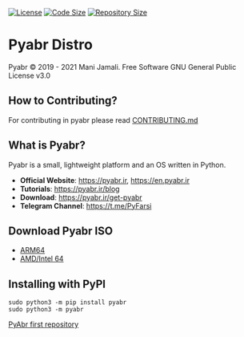 [![License](https://img.shields.io/github/license/PyFarsi/pyabr?style=flat-square)](https://github.com/PyFarsi/pyabr)
[![Code Size](https://img.shields.io/github/languages/code-size/PyFarsi/pyabr?style=flat-square)](https://github.com/PyFarsi/pyabr)
[![Repository Size](https://img.shields.io/github/repo-size/PyFarsi/pyabr?style=flat-square)](https://github.com/PyFarsi/pyabr)

# Pyabr Distro

Pyabr &copy; 2019 - 2021 Mani Jamali. Free Software GNU General Public License v3.0

## How to Contributing?
For contributing in pyabr please read [CONTRIBUTING.md](/CONTRIBUTING.md)

## What is Pyabr?

Pyabr is a small, lightweight platform and an OS written in Python.

- **Official Website**: https://pyabr.ir, https://en.pyabr.ir
- **Tutorials**: https://pyabr.ir/blog
- **Download**: https://pyabr.ir/get-pyabr
- **Telegram Channel**: https://t.me/PyFarsi

## Download Pyabr ISO

  - [ARM64](https://dl.pyabr.ir/pyabr-arm64.tar.xz)
  - [AMD/Intel 64](https://dl.pyabr.ir/pyabr-x86_64.iso)

## Installing with PyPI

```shell
sudo python3 -m pip install pyabr
sudo python3 -m pyabr
```

[PyAbr first repository](https://github.com/manijamali2003/pyabr)
